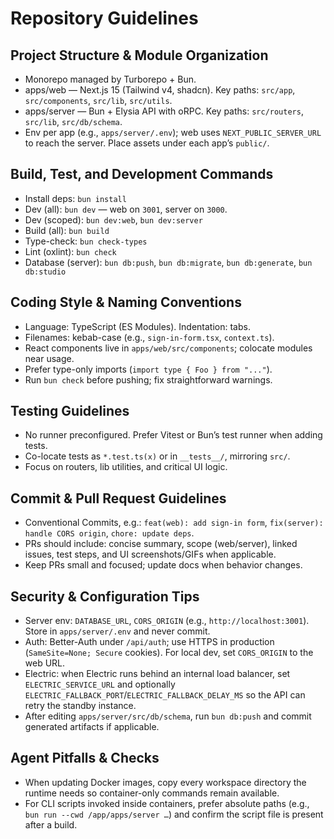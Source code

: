 # Repository Guidelines

## Project Structure & Module Organization
- Monorepo managed by Turborepo + Bun.
- apps/web — Next.js 15 (Tailwind v4, shadcn). Key paths: `src/app`, `src/components`, `src/lib`, `src/utils`.
- apps/server — Bun + Elysia API with oRPC. Key paths: `src/routers`, `src/lib`, `src/db/schema`.
- Env per app (e.g., `apps/server/.env`); web uses `NEXT_PUBLIC_SERVER_URL` to reach the server. Place assets under each app’s `public/`.

## Build, Test, and Development Commands
- Install deps: `bun install`
- Dev (all): `bun dev` — web on `3001`, server on `3000`.
- Dev (scoped): `bun dev:web`, `bun dev:server`
- Build (all): `bun build`
- Type-check: `bun check-types`
- Lint (oxlint): `bun check`
- Database (server): `bun db:push`, `bun db:migrate`, `bun db:generate`, `bun db:studio`

## Coding Style & Naming Conventions
- Language: TypeScript (ES Modules). Indentation: tabs.
- Filenames: kebab-case (e.g., `sign-in-form.tsx`, `context.ts`).
- React components live in `apps/web/src/components`; colocate modules near usage.
- Prefer type-only imports (`import type { Foo } from "..."`).
- Run `bun check` before pushing; fix straightforward warnings.

## Testing Guidelines
- No runner preconfigured. Prefer Vitest or Bun’s test runner when adding tests.
- Co-locate tests as `*.test.ts(x)` or in `__tests__/`, mirroring `src/`.
- Focus on routers, lib utilities, and critical UI logic.

## Commit & Pull Request Guidelines
- Conventional Commits, e.g.: `feat(web): add sign-in form`, `fix(server): handle CORS origin`, `chore: update deps`.
- PRs should include: concise summary, scope (web/server), linked issues, test steps, and UI screenshots/GIFs when applicable.
- Keep PRs small and focused; update docs when behavior changes.

## Security & Configuration Tips
- Server env: `DATABASE_URL`, `CORS_ORIGIN` (e.g., `http://localhost:3001`). Store in `apps/server/.env` and never commit.
- Auth: Better-Auth under `/api/auth`; use HTTPS in production (`SameSite=None; Secure` cookies). For local dev, set `CORS_ORIGIN` to the web URL.
- Electric: when Electric runs behind an internal load balancer, set `ELECTRIC_SERVICE_URL` and optionally `ELECTRIC_FALLBACK_PORT`/`ELECTRIC_FALLBACK_DELAY_MS` so the API can retry the standby instance.
- After editing `apps/server/src/db/schema`, run `bun db:push` and commit generated artifacts if applicable.

## Agent Pitfalls & Checks
- When updating Docker images, copy every workspace directory the runtime needs so container-only commands remain available.
- For CLI scripts invoked inside containers, prefer absolute paths (e.g., `bun run --cwd /app/apps/server …`) and confirm the script file is present after a build.

